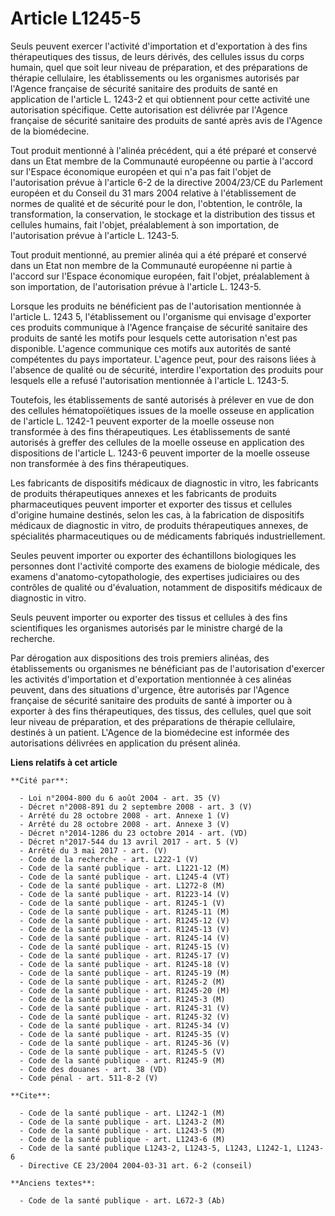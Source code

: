# Article L1245-5

Seuls peuvent exercer l'activité d'importation et d'exportation à des fins thérapeutiques des tissus, de leurs dérivés, des
cellules issus du corps humain, quel que soit leur niveau de préparation, et des préparations de thérapie cellulaire, les
établissements ou les organismes autorisés par l'Agence française de sécurité sanitaire des produits de santé en application
de l'article L. 1243-2 et qui obtiennent pour cette activité une autorisation spécifique. Cette autorisation est délivrée par
l'Agence française de sécurité sanitaire des produits de santé après avis de l'Agence de la biomédecine.

Tout produit mentionné à l'alinéa précédent, qui a été préparé et conservé dans un Etat membre de la Communauté européenne ou
partie à l'accord sur l'Espace économique européen et qui n'a pas fait l'objet de l'autorisation prévue à l'article 6-2 de la
directive 2004/23/CE du Parlement européen et du Conseil du 31 mars 2004 relative à l'établissement de normes de qualité et
de sécurité pour le don, l'obtention, le contrôle, la transformation, la conservation, le stockage et la distribution des
tissus et cellules humains, fait l'objet, préalablement à son importation, de l'autorisation prévue à l'article L. 1243-5.

Tout produit mentionné, au premier alinéa qui a été préparé et conservé dans un Etat non membre de la Communauté européenne
ni partie à l'accord sur l'Espace économique européen, fait l'objet, préalablement à son importation, de l'autorisation
prévue à l'article L. 1243-5.

Lorsque les produits ne bénéficient pas de l'autorisation mentionnée à l'article L. 1243 5, l'établissement ou l'organisme
qui envisage d'exporter ces produits communique à l'Agence française de sécurité sanitaire des produits de santé les motifs
pour lesquels cette autorisation n'est pas disponible. L'agence communique ces motifs aux autorités de santé compétentes du
pays importateur. L'agence peut, pour des raisons liées à l'absence de qualité ou de sécurité, interdire l'exportation des
produits pour lesquels elle a refusé l'autorisation mentionnée à l'article L. 1243-5.

Toutefois, les établissements de santé autorisés à prélever en vue de don des cellules hématopoïétiques issues de la moelle
osseuse en application de l'article L. 1242-1 peuvent exporter de la moelle osseuse non transformée à des fins
thérapeutiques. Les établissements de santé autorisés à greffer des cellules de la moelle osseuse en application des
dispositions de l'article L. 1243-6 peuvent importer de la moelle osseuse non transformée à des fins thérapeutiques.

Les fabricants de dispositifs médicaux de diagnostic in vitro, les fabricants de produits thérapeutiques annexes et les
fabricants de produits pharmaceutiques peuvent importer et exporter des tissus et cellules d'origine humaine destinés, selon
les cas, à la fabrication de dispositifs médicaux de diagnostic in vitro, de produits thérapeutiques annexes, de spécialités
pharmaceutiques ou de médicaments fabriqués industriellement.

Seules peuvent importer ou exporter des échantillons biologiques les personnes dont l'activité comporte des examens de
biologie médicale, des examens d'anatomo-cytopathologie, des expertises judiciaires ou des contrôles de qualité ou
d'évaluation, notamment de dispositifs médicaux de diagnostic in vitro.

Seuls peuvent importer ou exporter des tissus et cellules à des fins scientifiques les organismes autorisés par le ministre
chargé de la recherche.

Par dérogation aux dispositions des trois premiers alinéas, des établissements ou organismes ne bénéficiant pas de
l'autorisation d'exercer les activités d'importation et d'exportation mentionnée à ces alinéas peuvent, dans des situations
d'urgence, être autorisés par l'Agence française de sécurité sanitaire des produits de santé à importer ou à exporter à des
fins thérapeutiques, des tissus, des cellules, quel que soit leur niveau de préparation, et des préparations de thérapie
cellulaire, destinés à un patient. L'Agence de la biomédecine est informée des autorisations délivrées en application du
présent alinéa.

**Liens relatifs à cet article**

	**Cité par**:

	  - Loi n°2004-800 du 6 août 2004 - art. 35 (V)
	  - Décret n°2008-891 du 2 septembre 2008 - art. 3 (V)
	  - Arrêté du 28 octobre 2008 - art. Annexe 1 (V)
	  - Arrêté du 28 octobre 2008 - art. Annexe 3 (V)
	  - Décret n°2014-1286 du 23 octobre 2014 - art. (VD)
	  - Décret n°2017-544 du 13 avril 2017 - art. 5 (V)
	  - Arrêté du 3 mai 2017 - art. (V)
	  - Code de la recherche - art. L222-1 (V)
	  - Code de la santé publique - art. L1221-12 (M)
	  - Code de la santé publique - art. L1245-4 (VT)
	  - Code de la santé publique - art. L1272-8 (M)
	  - Code de la santé publique - art. R1223-14 (V)
	  - Code de la santé publique - art. R1245-1 (V)
	  - Code de la santé publique - art. R1245-11 (M)
	  - Code de la santé publique - art. R1245-12 (V)
	  - Code de la santé publique - art. R1245-13 (V)
	  - Code de la santé publique - art. R1245-14 (V)
	  - Code de la santé publique - art. R1245-15 (V)
	  - Code de la santé publique - art. R1245-17 (V)
	  - Code de la santé publique - art. R1245-18 (V)
	  - Code de la santé publique - art. R1245-19 (M)
	  - Code de la santé publique - art. R1245-2 (M)
	  - Code de la santé publique - art. R1245-20 (M)
	  - Code de la santé publique - art. R1245-3 (M)
	  - Code de la santé publique - art. R1245-31 (V)
	  - Code de la santé publique - art. R1245-32 (V)
	  - Code de la santé publique - art. R1245-34 (V)
	  - Code de la santé publique - art. R1245-35 (V)
	  - Code de la santé publique - art. R1245-36 (V)
	  - Code de la santé publique - art. R1245-5 (V)
	  - Code de la santé publique - art. R1245-9 (M)
	  - Code des douanes - art. 38 (VD)
	  - Code pénal - art. 511-8-2 (V)

	**Cite**:

	  - Code de la santé publique - art. L1242-1 (M)
	  - Code de la santé publique - art. L1243-2 (M)
	  - Code de la santé publique - art. L1243-5 (M)
	  - Code de la santé publique - art. L1243-6 (M)
	  - Code de la santé publique L1243-2, L1243-5, L1243, L1242-1, L1243-6
	  - Directive CE 23/2004 2004-03-31 art. 6-2 (conseil)

	**Anciens textes**:

	  - Code de la santé publique - art. L672-3 (Ab)
